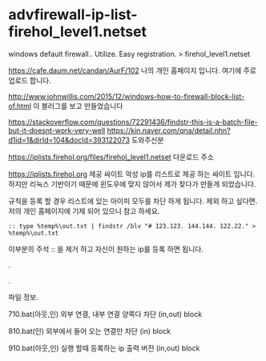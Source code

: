 # advfirewall-ip-list-firehol_level1.netset
windows default firewall.. Utilize. Easy registration. > firehol_level1.netset

https://cafe.daum.net/candan/AurF/102
나의 개인 홈페이지 입니다. 여기에 주로 업로드 합니다.

http://www.johnwillis.com/2015/12/windows-how-to-firewall-block-list-of.html
이 블러그를 보고 만들었습니다

https://stackoverflow.com/questions/72291436/findstr-this-is-a-batch-file-but-it-doesnt-work-very-well
https://kin.naver.com/qna/detail.nhn?d1id=1&dirId=104&docId=393122073
도와주신분

https://iplists.firehol.org/files/firehol_level1.netset
다운로드 주소

https://iplists.firehol.org
제공 싸이트 악성 ip를 리스트로 제공 하는 싸이트 입니다. 하지만 리눅스 기반이기 때문에 윈도우에 맞지 않아서 제가 찾다가 만들게 되었습니다.

규칙을 등록 할 경우 리스트에 있는 아이피 모두를 차단 하게 됩니다. 제외 하고 싶다면. 저의 개인 홈페이지에 기제 되어 있으니 참고 하세요.

```
:: type %temp%\out.txt | findstr /blv "# 123.123. 144.144. 122.22." > %temp%\out.txt
```

이부분의 주석 :: 을 제거 하고 자신이 원하는 ip를 등록 하면 됩니다.

.

.

파일 정보.

710.bat(아웃,인) 외부 연결, 내부 연결 양쪽다 차단 (in,out) block

810.bat(인) 외부에서 들어 오는 연결만 차단 (in) block

910.bat(아웃,인) 실행 할때 등록하는 ip 출력 버전 (in,out) block
